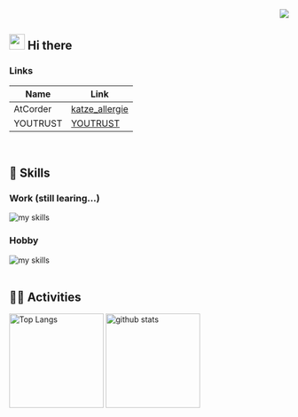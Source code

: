 <!-- 1. GitHub usernameを変更 -->
<div align="right">
  <img src="https://komarev.com/ghpvc/?username=katzeallergie" />
</div>

<!-- 2. プロフィールや連絡先を変更 -->

## <img src="https://media.giphy.com/media/hvRJCLFzcasrR4ia7z/giphy.gif" width="28"> Hi there

### Links
|Name|Link|
|---|---|
|AtCorder|[katze_allergie](https://atcoder.jp/?lang=ja)|
|YOUTRUST|[YOUTRUST](https://youtrust.jp/users/254692389fd10c76b49e31e8e9f928eb)|

  <br>
  

<!-- 3. 好きな技術スタックに変更 -->
<!-- ライトモート：theme=light, ダークモート：theme=dark -->
<!-- アイコンの選択肢一覧：https://arc.net/l/quote/zizyykfh -->

## 🌱 Skills
<div>
  <h3>Work (still learing...)</h2>
  <img alt="my skills" src="https://skillicons.dev/icons?theme=dark&perline=7&i=js,ts,react,next,java,spring,docker,aws,jenkins" />  
    <h3>Hobby</h2>
  <img alt="my skills" src="https://skillicons.dev/icons?theme=dark&perline=7&i=flutter,dart,firebase,gcp" />  
</div>

<br>

<!-- 4. GitHub usernameを変更, 2箇所 -->
<!-- ライトモート：theme=light, ダークモート：theme=vue-dark  -->

## 🏃‍♀️ Activities

<div align="left"> 
  <img alt="Top Langs" height="170px" src="https://github-readme-stats.vercel.app/api?username=katzeallergie&theme=vue-dark&layout=compact" />
  <img alt="github stats" height="170px" src="https://github-readme-stats.vercel.app/api/top-langs/?username=katzeallergie&theme=vue-dark&layout=compact&hide=c%23" />
</div>


<!--
This repository is a ✨ _special_ ✨ repository because its `README.md` (this file) appears on your GitHub profile.

Here are some ideas to get you started:

- 🔭 I’m currently working on ...
- 🌱 I’m currently learning ...
- 👯 I’m looking to collaborate on ...
- 🤔 I’m looking for help with ...
- 💬 Ask me about ...
- 📫 How to reach me: ...
- 😄 Pronouns: ...
- ⚡ Fun fact: ...
-->
